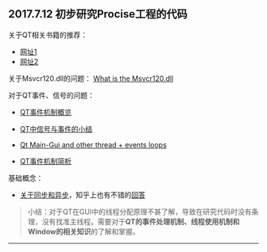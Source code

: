 ## 2017.7.12 初步研究Procise工程的代码

关于QT相关书籍的推荐：

- [网址1](http://bbs.csdn.net/topics/391893955)
- [网址2](http://blog.csdn.net/waangyan/article/details/53173204)

关于Msvcr120.dll的问题：
[What is the Msvcr120.dll](https://www.quora.com/What-is-the-Msvcr120-dll-and-how-to-fix-it)

对于QT事件、信号的问题：

- [QT事件机制概览](http://blog.csdn.net/unclerunning/article/details/70226794#消息循环)
- [QT中信号与事件的小结](http://blog.csdn.net/andy_93/article/details/52670839)
- [Qt Main-Gui and other thread + events loops](https://stackoverflow.com/questions/16812602/qt-main-gui-and-other-thread-events-loops)

- [QT事件机制简析](http://qimo601.iteye.com/blog/1407911)

基础概念：

- [关于同步和异步](http://www.cnblogs.com/pinksnow520/p/3966462.html)，知乎上也有不错的[回答](https://www.zhihu.com/question/19732473)

> 小结：对于QT在GUI中的线程分配原理不甚了解，导致在研究代码时没有条理，没有找准主线程。需要对于**QT的事件处理机制、线程使用机制和Window的相关知识**的了解和掌握。

---
